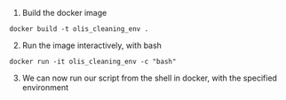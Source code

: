 1. Build the docker image

```
docker build -t olis_cleaning_env .
```

2. Run the image interactively, with bash

```
docker run -it olis_cleaning_env -c "bash"
```

3. We can now run our script from the shell in docker, with the specified environment